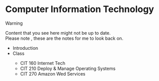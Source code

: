 # Computer Information Technology

> [!WARNING]
> Content that you see here might not be up to date.<br>
> Please note , these are the notes for me to look back on.

<ul>
  <li>Introduction</li>
  <li>Class</li>
    <ul>
      <li>CIT 160 Internet Tech</li>
      <li>CIT 210 Deploy & Manage Operating Systems</li>
      <li>CIT 270 Amazon Wed Services</li>
    </ul>
</ul>



